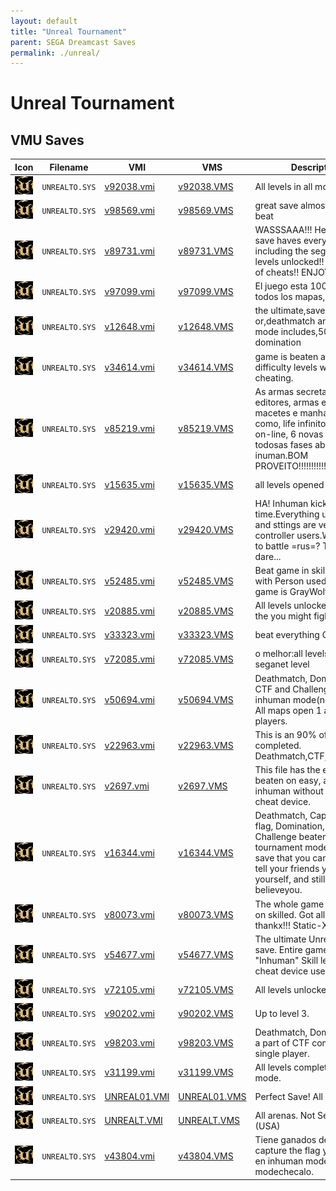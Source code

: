 ```yaml
---
layout: default
title: "Unreal Tournament"
parent: SEGA Dreamcast Saves
permalink: ./unreal/
---
```

# Unreal Tournament

## VMU Saves

| Icon | Filename | VMI | VMS | Description |
|------|----------|-----|-----|-------------|
| ![Unreal Tournament](../icons/UNREALTO.SYS.GIF) | `UNREALTO.SYS` | [v92038.vmi](v92038.vmi) | [v92038.VMS](v92038.VMS) | All levels in all modes  |
| ![Unreal Tournament](../icons/UNREALTO.SYS.GIF) | `UNREALTO.SYS` | [v98569.vmi](v98569.vmi) | [v98569.VMS](v98569.VMS) | great save almost erey thing beat  |
| ![Unreal Tournament](../icons/UNREALTO.SYS.GIF) | `UNREALTO.SYS` | [v89731.vmi](v89731.vmi) | [v89731.VMS](v89731.VMS) | WASSSAAA!!! Here it is! this save haves everything, including the sega's locked levels unlocked!! withou the of cheats!! ENJOY!!!  |
| ![Unreal Tournament](../icons/UNREALTO.SYS.GIF) | `UNREALTO.SYS` | [v97099.vmi](v97099.vmi) | [v97099.VMS](v97099.VMS) | El juego esta 100%100 todos los mapas,etc...  |
| ![Unreal Tournament](../icons/UNREALTO.SYS.GIF) | `UNREALTO.SYS` | [v12648.vmi](v12648.vmi) | [v12648.VMS](v12648.VMS) | the ultimate,save game or,deathmatch and.CTF mode includes,50%for domination  |
| ![Unreal Tournament](../icons/UNREALTO.SYS.GIF) | `UNREALTO.SYS` | [v34614.vmi](v34614.vmi) | [v34614.VMS](v34614.VMS) | game is beaten at all difficulty levels without cheating.  |
| ![Unreal Tournament](../icons/UNREALTO.SYS.GIF) | `UNREALTO.SYS` | [v85219.vmi](v85219.vmi) | [v85219.VMS](v85219.VMS) | As armas secretas dos editores, armas especiais, macetes e manhasdiversos como, life infinito parajogar on-line, 6 novas armas, e todosas fases abertas no inuman.BOM PROVEITO!!!!!!!!!!!!  |
| ![Unreal Tournament](../icons/UNREALTO.SYS.GIF) | `UNREALTO.SYS` | [v15635.vmi](v15635.vmi) | [v15635.VMS](v15635.VMS) | all levels opened  |
| ![Unreal Tournament](../icons/UNREALTO.SYS.GIF) | `UNREALTO.SYS` | [v29420.vmi](v29420.vmi) | [v29420.VMS](v29420.VMS) | HA! Inhuman kicked in no time.Everything unlocked and sttings are very cool for controller users.Who wants to battle =rus=? Try, if you dare...  |
| ![Unreal Tournament](../icons/UNREALTO.SYS.GIF) | `UNREALTO.SYS` | [v52485.vmi](v52485.vmi) | [v52485.VMS](v52485.VMS) | Beat game in skilled mode with Person used to beat game is GrayWolf.  |
| ![Unreal Tournament](../icons/UNREALTO.SYS.GIF) | `UNREALTO.SYS` | [v20885.vmi](v20885.vmi) | [v20885.VMS](v20885.VMS) | All levels unlockedCareful in the you might fight.....me.  |
| ![Unreal Tournament](../icons/UNREALTO.SYS.GIF) | `UNREALTO.SYS` | [v33323.vmi](v33323.vmi) | [v33323.VMS](v33323.VMS) | beat everything GREAT SAVE  |
| ![Unreal Tournament](../icons/UNREALTO.SYS.GIF) | `UNREALTO.SYS` | [v72085.vmi](v72085.vmi) | [v72085.VMS](v72085.VMS) | o melhor:all levels inclued seganet level  |
| ![Unreal Tournament](../icons/UNREALTO.SYS.GIF) | `UNREALTO.SYS` | [v50694.vmi](v50694.vmi) | [v50694.VMS](v50694.VMS) | Deathmatch, Domination, CTF and Challenge clear on inhuman mode(no cheats). All maps open 1 and 2 players.   |
| ![Unreal Tournament](../icons/UNREALTO.SYS.GIF) | `UNREALTO.SYS` | [v22963.vmi](v22963.vmi) | [v22963.VMS](v22963.VMS) | This is an 90% of the game completed. Deathmatch,CTF,Domination.  |
| ![Unreal Tournament](../icons/UNREALTO.SYS.GIF) | `UNREALTO.SYS` | [v2697.vmi](v2697.vmi) | [v2697.VMS](v2697.VMS) | This file has the entire game beaten on easy, and on inhuman without the use of a cheat device.    |
| ![Unreal Tournament](../icons/UNREALTO.SYS.GIF) | `UNREALTO.SYS` | [v16344.vmi](v16344.vmi) | [v16344.VMS](v16344.VMS) | Deathmatch, Capture the flag, Domination, and Challenge beaten in tournament mode on easy.A save that you can actually tell your friends you did by yourself, and still have them believeyou.  |
| ![Unreal Tournament](../icons/UNREALTO.SYS.GIF) | `UNREALTO.SYS` | [v80073.vmi](v80073.vmi) | [v80073.VMS](v80073.VMS) | The whole game completed on skilled. Got all trophies. thankx!!! Static-X  |
| ![Unreal Tournament](../icons/UNREALTO.SYS.GIF) | `UNREALTO.SYS` | [v54677.vmi](v54677.vmi) | [v54677.VMS](v54677.VMS) | The ultimate Unreal game save. Entire game beat on "Inhuman" Skill level.No cheat device used.  |
| ![Unreal Tournament](../icons/UNREALTO.SYS.GIF) | `UNREALTO.SYS` | [v72105.vmi](v72105.vmi) | [v72105.VMS](v72105.VMS) | All levels unlocked!  |
| ![Unreal Tournament](../icons/UNREALTO.SYS.GIF) | `UNREALTO.SYS` | [v90202.vmi](v90202.vmi) | [v90202.VMS](v90202.VMS) | Up to level 3.  |
| ![Unreal Tournament](../icons/UNREALTO.SYS.GIF) | `UNREALTO.SYS` | [v98203.vmi](v98203.vmi) | [v98203.VMS](v98203.VMS) | Deathmatch, Domination and a part of CTF completed on single player.  |
| ![Unreal Tournament](../icons/UNREALTO.SYS.GIF) | `UNREALTO.SYS` | [v31199.vmi](v31199.vmi) | [v31199.VMS](v31199.VMS) | All levels completed in easy mode.  |
| ![Unreal Tournament](../icons/UNREALTO.SYS.GIF) | `UNREALTO.SYS` | [UNREAL01.VMI](UNREAL01.VMI) | [UNREAL01.VMS](UNREAL01.VMS) | Perfect Save! All Open! |
| ![Unreal Tournament](../icons/UNREALTO.SYS.GIF) | `UNREALTO.SYS` | [UNREALT.VMI](UNREALT.VMI) | [UNREALT.VMS](UNREALT.VMS) | All arenas. Not Sega.Net. (USA) |
| ![Unreal Tournament](../icons/UNREALTO.SYS.GIF) | `UNREALTO.SYS` | [v43804.vmi](v43804.vmi) | [v43804.VMS](v43804.VMS) | Tiene ganados deathmach, capture the flag y domination en inhuman mode y novoice modechecalo.  |
